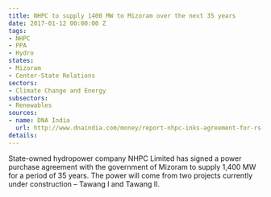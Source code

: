 ```yaml
---
title: NHPC to supply 1400 MW to Mizoram over the next 35 years
date: 2017-01-12 00:00:00 Z
tags:
- NHPC
- PPA
- Hydro
states:
- Mizoram
- Center-State Relations
sectors:
- Climate Change and Energy
subsectors:
- Renewables
sources:
- name: DNA India
  url: http://www.dnaindia.com/money/report-nhpc-inks-agreement-for-rs-14000-cr-tawang-plants-2289376
details: 
---
```


State-owned hydropower company NHPC Limited has signed a power purchase agreement with the government of Mizoram to supply 1,400 MW for a period of 35 years. The power will come from two projects currently under construction – Tawang I and Tawang II.
